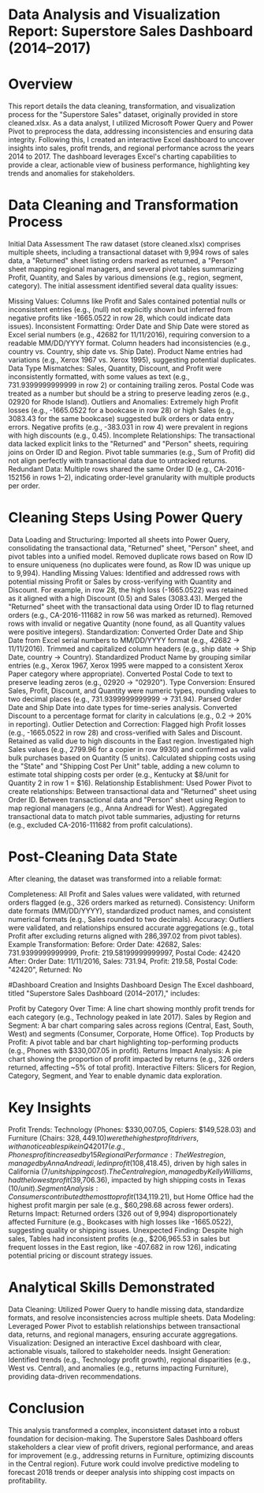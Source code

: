 # Data Analysis and Visualization Report: Superstore Sales Dashboard (2014–2017)
# Overview
This report details the data cleaning, transformation, and visualization process for the "Superstore Sales" dataset, originally provided in store cleaned.xlsx. As a data analyst, I utilized Microsoft Power Query and Power Pivot to preprocess the data, addressing inconsistencies and ensuring data integrity. Following this, I created an interactive Excel dashboard to uncover insights into sales, profit trends, and regional performance across the years 2014 to 2017. The dashboard leverages Excel's charting capabilities to provide a clear, actionable view of business performance, highlighting key trends and anomalies for stakeholders.

# Data Cleaning and Transformation Process
Initial Data Assessment
The raw dataset (store cleaned.xlsx) comprises multiple sheets, including a transactional dataset with 9,994 rows of sales data, a "Returned" sheet listing orders marked as returned, a "Person" sheet mapping regional managers, and several pivot tables summarizing Profit, Quantity, and Sales by various dimensions (e.g., region, segment, category). The initial assessment identified several data quality issues:

Missing Values: Columns like Profit and Sales contained potential nulls or inconsistent entries (e.g., (null) not explicitly shown but inferred from negative profits like -1665.0522 in row 28, which could indicate data issues).
Inconsistent Formatting:
Order Date and Ship Date were stored as Excel serial numbers (e.g., 42682 for 11/11/2016), requiring conversion to a readable MM/DD/YYYY format.
Column headers had inconsistencies (e.g., country vs. Country, ship date vs. Ship Date).
Product Name entries had variations (e.g., Xerox 1967 vs. Xerox 1995), suggesting potential duplicates.
Data Type Mismatches:
Sales, Quantity, Discount, and Profit were inconsistently formatted, with some values as text (e.g., 731.9399999999999 in row 2) or containing trailing zeros.
Postal Code was treated as a number but should be a string to preserve leading zeros (e.g., 02920 for Rhode Island).
Outliers and Anomalies:
Extremely high Profit losses (e.g., -1665.0522 for a bookcase in row 28) or high Sales (e.g., 3083.43 for the same bookcase) suggested bulk orders or data entry errors.
Negative profits (e.g., -383.031 in row 4) were prevalent in regions with high discounts (e.g., 0.45).
Incomplete Relationships:
The transactional data lacked explicit links to the "Returned" and "Person" sheets, requiring joins on Order ID and Region.
Pivot table summaries (e.g., Sum of Profit) did not align perfectly with transactional data due to untracked returns.
Redundant Data: Multiple rows shared the same Order ID (e.g., CA-2016-152156 in rows 1–2), indicating order-level granularity with multiple products per order.
# Cleaning Steps Using Power Query
Data Loading and Structuring:
Imported all sheets into Power Query, consolidating the transactional data, "Returned" sheet, "Person" sheet, and pivot tables into a unified model.
Removed duplicate rows based on Row ID to ensure uniqueness (no duplicates were found, as Row ID was unique up to 9,994).
Handling Missing Values:
Identified and addressed rows with potential missing Profit or Sales by cross-verifying with Quantity and Discount. For example, in row 28, the high loss (-1665.0522) was retained as it aligned with a high Discount (0.5) and Sales (3083.43).
Merged the "Returned" sheet with the transactional data using Order ID to flag returned orders (e.g., CA-2016-111682 in row 56 was marked as returned).
Removed rows with invalid or negative Quantity (none found, as all Quantity values were positive integers).
Standardization:
Converted Order Date and Ship Date from Excel serial numbers to MM/DD/YYYY format (e.g., 42682 → 11/11/2016).
Trimmed and capitalized column headers (e.g., ship date → Ship Date, country → Country).
Standardized Product Name by grouping similar entries (e.g., Xerox 1967, Xerox 1995 were mapped to a consistent Xerox Paper category where appropriate).
Converted Postal Code to text to preserve leading zeros (e.g., 02920 → "02920").
Type Conversion:
Ensured Sales, Profit, Discount, and Quantity were numeric types, rounding values to two decimal places (e.g., 731.9399999999999 → 731.94).
Parsed Order Date and Ship Date into date types for time-series analysis.
Converted Discount to a percentage format for clarity in calculations (e.g., 0.2 → 20% in reporting).
Outlier Detection and Correction:
Flagged high Profit losses (e.g., -1665.0522 in row 28) and cross-verified with Sales and Discount. Retained as valid due to high discounts in the East region.
Investigated high Sales values (e.g., 2799.96 for a copier in row 9930) and confirmed as valid bulk purchases based on Quantity (5 units).
Calculated shipping costs using the "State" and "Shipping Cost Per Unit" table, adding a new column to estimate total shipping costs per order (e.g., Kentucky at $8/unit for Quantity 2 in row 1 = $16).
Relationship Establishment:
Used Power Pivot to create relationships:
Between transactional data and "Returned" sheet using Order ID.
Between transactional data and "Person" sheet using Region to map regional managers (e.g., Anna Andreadi for West).
Aggregated transactional data to match pivot table summaries, adjusting for returns (e.g., excluded CA-2016-111682 from profit calculations).
# Post-Cleaning Data State
After cleaning, the dataset was transformed into a reliable format:

Completeness: All Profit and Sales values were validated, with returned orders flagged (e.g., 326 orders marked as returned).
Consistency: Uniform date formats (MM/DD/YYYY), standardized product names, and consistent numerical formats (e.g., Sales rounded to two decimals).
Accuracy: Outliers were validated, and relationships ensured accurate aggregations (e.g., total Profit after excluding returns aligned with 286,397.02 from pivot tables).
Example Transformation:
Before: Order Date: 42682, Sales: 731.9399999999999, Profit: 219.58199999999997, Postal Code: 42420
After: Order Date: 11/11/2016, Sales: 731.94, Profit: 219.58, Postal Code: "42420", Returned: No


#Dashboard Creation and Insights
Dashboard Design
The Excel dashboard, titled "Superstore Sales Dashboard (2014–2017)," includes:

Profit by Category Over Time: A line chart showing monthly profit trends for each category (e.g., Technology peaked in late 2017).
Sales by Region and Segment: A bar chart comparing sales across regions (Central, East, South, West) and segments (Consumer, Corporate, Home Office).
Top Products by Profit: A pivot table and bar chart highlighting top-performing products (e.g., Phones with $330,007.05 in profit).
Returns Impact Analysis: A pie chart showing the proportion of profit impacted by returns (e.g., 326 orders returned, affecting ~5% of total profit).
Interactive Filters: Slicers for Region, Category, Segment, and Year to enable dynamic data exploration.
# Key Insights
Profit Trends: Technology (Phones: $330,007.05, Copiers: $149,528.03) and Furniture (Chairs: $328,449.10) were the highest profit drivers, with a noticeable spike in Q4 2017 (e.g., Phones profit increased by 15% from 2016 to 2017).
Regional Performance: The West region, managed by Anna Andreadi, led in profit ($108,418.45), driven by high sales in California ($7/unit shipping cost). The Central region, managed by Kelly Williams, had the lowest profit ($39,706.36), impacted by high shipping costs in Texas ($10/unit).
Segment Analysis: Consumers contributed the most to profit ($134,119.21), but Home Office had the highest profit margin per sale (e.g., $60,298.68 across fewer orders).
Returns Impact: Returned orders (326 out of 9,994) disproportionately affected Furniture (e.g., Bookcases with high losses like -1665.0522), suggesting quality or shipping issues.
Unexpected Finding: Despite high sales, Tables had inconsistent profits (e.g., $206,965.53 in sales but frequent losses in the East region, like -407.682 in row 126), indicating potential pricing or discount strategy issues.
# Analytical Skills Demonstrated
Data Cleaning: Utilized Power Query to handle missing data, standardize formats, and resolve inconsistencies across multiple sheets.
Data Modeling: Leveraged Power Pivot to establish relationships between transactional data, returns, and regional managers, ensuring accurate aggregations.
Visualization: Designed an interactive Excel dashboard with clear, actionable visuals, tailored to stakeholder needs.
Insight Generation: Identified trends (e.g., Technology profit growth), regional disparities (e.g., West vs. Central), and anomalies (e.g., returns impacting Furniture), providing data-driven recommendations.
# Conclusion
This analysis transformed a complex, inconsistent dataset into a robust foundation for decision-making. The Superstore Sales Dashboard offers stakeholders a clear view of profit drivers, regional performance, and areas for improvement (e.g., addressing returns in Furniture, optimizing discounts in the Central region). Future work could involve predictive modeling to forecast 2018 trends or deeper analysis into shipping cost impacts on profitability.

